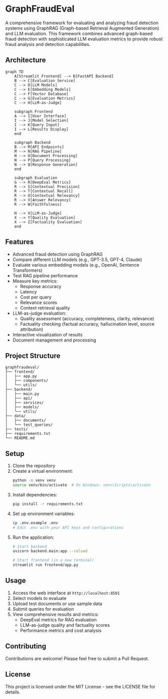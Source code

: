 # GraphFraudEval

A comprehensive framework for evaluating and analyzing fraud detection systems using GraphRAG (Graph-based Retrieval Augmented Generation) and LLM evaluation. This framework combines advanced graph-based fraud detection with sophisticated LLM evaluation metrics to provide robust fraud analysis and detection capabilities.

## Architecture

```mermaid
graph TD
    A[Streamlit Frontend] --> B[FastAPI Backend]
    B --> C[Evaluation Service]
    C --> D[LLM Models]
    C --> E[Embedding Models]
    C --> F[Vector Database]
    C --> G[Evaluation Metrics]
    C --> H[LLM-as-Judge]
    
    subgraph Frontend
    A --> I[User Interface]
    I --> J[Model Selection]
    I --> K[Query Input]
    I --> L[Results Display]
    end
    
    subgraph Backend
    B --> M[API Endpoints]
    M --> N[RAG Pipeline]
    N --> O[Document Processing]
    N --> P[Query Processing]
    N --> Q[Response Generation]
    end
    
    subgraph Evaluation
    G --> R[DeepEval Metrics]
    R --> S[Contextual Precision]
    R --> T[Contextual Recall]
    R --> U[Contextual Relevancy]
    R --> V[Answer Relevancy]
    R --> W[Faithfulness]
    
    H --> X[LLM-as-Judge]
    X --> Y[Quality Evaluation]
    X --> Z[Factuality Evaluation]
    end
```

## Features

- Advanced fraud detection using GraphRAG
- Compare different LLM models (e.g., GPT-3.5, GPT-4, Claude)
- Evaluate various embedding models (e.g., OpenAI, Sentence Transformers)
- Test RAG pipeline performance
- Measure key metrics:
  - Response accuracy
  - Latency
  - Cost per query
  - Relevance scores
  - Context retrieval quality
- LLM-as-judge evaluation:
  - Quality assessment (accuracy, completeness, clarity, relevance)
  - Factuality checking (factual accuracy, hallucination level, source attribution)
- Interactive visualization of results
- Document management and processing

## Project Structure

```
graphfraudeval/
├── frontend/
│   ├── app.py
│   ├── components/
│   └── utils/
├── backend/
│   ├── main.py
│   ├── api/
│   ├── services/
│   ├── models/
│   └── utils/
├── data/
│   ├── documents/
│   └── test_queries/
├── tests/
├── requirements.txt
└── README.md
```

## Setup

1. Clone the repository
2. Create a virtual environment:
   ```bash
   python -m venv venv
   source venv/bin/activate  # On Windows: venv\Scripts\activate
   ```
3. Install dependencies:
   ```bash
   pip install -r requirements.txt
   ```
4. Set up environment variables:
   ```bash
   cp .env.example .env
   # Edit .env with your API keys and configurations
   ```
5. Run the application:
   ```bash
   # Start backend
   uvicorn backend.main:app --reload
   
   # Start frontend (in a new terminal)
   streamlit run frontend/app.py
   ```

## Usage

1. Access the web interface at `http://localhost:8501`
2. Select models to evaluate
3. Upload test documents or use sample data
4. Submit queries for evaluation
5. View comprehensive results and metrics:
   - DeepEval metrics for RAG evaluation
   - LLM-as-judge quality and factuality scores
   - Performance metrics and cost analysis

## Contributing

Contributions are welcome! Please feel free to submit a Pull Request.

## License

This project is licensed under the MIT License - see the LICENSE file for details. 